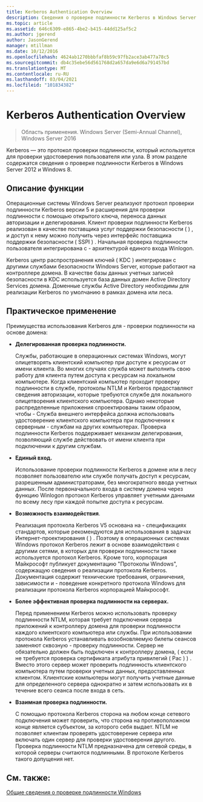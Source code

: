 ```yaml
---
title: Kerberos Authentication Overview
description: Сведения о проверке подлинности Kerberos в Windows Server 2012 и Windows 8.
ms.topic: article
ms.assetid: 646c6309-e865-4be2-b415-44dd125af5c2
ms.author: jgerend
author: JasonGerend
manager: mtillman
ms.date: 10/12/2016
ms.openlocfilehash: 4624ab1270bbbfaf8b59c97fb2ace3ab477a78c5
ms.sourcegitcommit: db4c35ebe56d561768d2a657da9e6d6a791457bd
ms.translationtype: MT
ms.contentlocale: ru-RU
ms.lasthandoff: 03/04/2021
ms.locfileid: "101834382"
---
```

# <a name="kerberos-authentication-overview"></a>Kerberos Authentication Overview

>Область применения. Windows Server (Semi-Annual Channel), Windows Server 2016

Kerberos — это протокол проверки подлинности, который используется для проверки удостоверения пользователя или узла. В этом разделе содержатся сведения о проверке подлинности Kerberos в Windows Server 2012 и Windows 8.

## <a name="feature-description"></a><a name="BKMK_OVER"></a>Описание функции
Операционные системы Windows Server реализуют протокол проверки подлинности Kerberos версии 5 и расширения для проверки подлинности с помощью открытого ключа, переноса данных авторизации и делегирования. Клиент проверки подлинности Kerberos реализован в качестве поставщика услуг поддержки безопасности \( \) , и доступ к нему можно получить через интерфейс поставщика поддержки безопасности \( SSPI \) . Начальная проверка подлинности пользователя интегрирована с \- архитектурой единого входа Winlogon.

Kerberos центр распространения ключей \( KDC \) интегрирован с другими службами безопасности Windows Server, которые работают на контроллере домена. В качестве базы данных учетных записей безопасности в KDC используется база данных домен Active Directory Services домена. Доменные службы Active Directory необходимы для реализации Kerberos по умолчанию в рамках домена или леса.

## <a name="practical-applications"></a><a name="kerb_tr_Kerb_Benefits"></a>Практическое применение
Преимущества использования Kerberos для \- проверки подлинности на основе домена:

-   **Делегированная проверка подлинности.**

    Службы, работающие в операционных системах Windows, могут олицетворять клиентский компьютер при доступе к ресурсам от имени клиента. Во многих случаях служба может выполнить свою работу для клиента путем доступа к ресурсам на локальном компьютере. Когда клиентский компьютер проходит проверку подлинности в службе, протоколы NTLM и Kerberos предоставляют сведения авторизации, которые требуются службе для локального олицетворения клиентского компьютера. Однако некоторые распределенные приложения спроектированы таким образом, чтобы \- Служба внешнего интерфейса должна использовать удостоверение клиентского компьютера при подключении к серверным \- службам на других компьютерах. Проверка подлинности Kerberos поддерживает механизм делегирования, позволяющий службе действовать от имени клиента при подключении к другим службам.

-   **Единый вход.**

    Использование проверки подлинности Kerberos в домене или в лесу позволяет пользователю или службе получать доступ к ресурсам, разрешенным администраторами, без многократного ввода учетных данных. После первоначального входа в систему домена через функцию Winlogon протокол Kerberos управляет учетными данными по всему лесу при каждой попытке доступа к ресурсам.

-   **Возможность взаимодействия**.

    Реализация протокола Kerberos V5 основана на \- спецификациях стандартов, которые рекомендуются для использования в задачах Интернет-проектирования \( \) . Поэтому в операционных системах Windows протокол Kerberos лежит в основе взаимодействия с другими сетями, в которых для проверки подлинности также используется протокол Kerberos. Кроме того, корпорация Майкрософт публикует документацию "Протоколы Windows", содержащую сведения о реализации протокола Kerberos. Документация содержит технические требования, ограничения, зависимости и \- поведение конкретного протокола Windows для реализации протокола Kerberos корпорацией Майкрософт.

-   **Более эффективная проверка подлинности на серверах.**

    Перед применением Kerberos можно использовать проверку подлинности NTLM, которая требует подключения сервера приложений к контроллеру домена для проверки подлинности каждого клиентского компьютера или службы. При использовании протокола Kerberos устанавливать возобновляемую билеты сеансов заменяют сквозную \- проверку подлинности. Сервер не обязательно должен быть подключен к контроллеру домена, \( если не требуется проверка сертификата атрибута привилегий \( Pac \) \) . Вместо этого сервер может проверить подлинность клиентского компьютера путем проверки учетных данных, предоставленных клиентом. Клиентские компьютеры могут получить учетные данные для определенного сервера однократно и затем использовать их в течение всего сеанса после входа в сеть.

-   **Взаимная проверка подлинности.**

    С помощью протокола Kerberos сторона на любом конце сетевого подключения может проверить, что сторона на противоположном конце является субъектом, за которого себя выдает. NTLM не позволяет клиентам проверять удостоверение сервера или включать один сервер для проверки удостоверения другого. Проверка подлинности NTLM предназначена для сетевой среды, в которой серверы считаются подлинными. В протоколе Kerberos такого допущения нет.

## <a name="see-also"></a>См. также:
[Общие сведения о проверке подлинности Windows](../windows-authentication/windows-authentication-overview.md)


